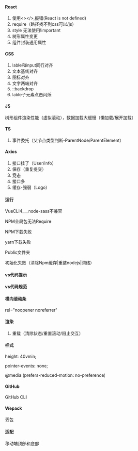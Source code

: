 #### React

1. 使用<></>,报错(React is not defined)
2. require（路径找不到css可以/js）
3. style 无法使用!important
4. 树形属性变更
5. 组件封装通用属性

#### CSS

1. lable和input同行对齐
2. 文本基线对齐
3. 图标对齐
4. 文字两端对齐
5. ::backdrop
6. lable子元素点击闪烁

#### JS

树形组件渲染性能（虚拟滚动），数据加载大缓慢（懒加载/展开加载）

#### TS

1. 事件委托（父节点类型判断-ParentNode/ParentElement）

#### Axios

1. 接口挂了（User/Info）
2. 保存（重复提交）
3. 竞态
4. 接口多
5. 缓存-强弱（Logo）

#### 运行

VueCLI4___node-sass不兼容

NPM全局包无法Require

NPM下载失败

yarn下载失败

Public文件夹

初始化失败（清除Npm缓存|重装nodejs|网络）

#### vs代码提示

#### vs代码规范

#### 横向滚动条

rel="noopener noreferrer"

#### 渲染

1. 重载（清除状态/重置滚动/阻止交互）

#### 样式

height: 40vmin;

pointer-events: none;

@media (prefers-reduced-motion: no-preference)

#### GitHub

GitHub CLI

#### Wepack

丢包

#### 适配

移动端顶部和底部